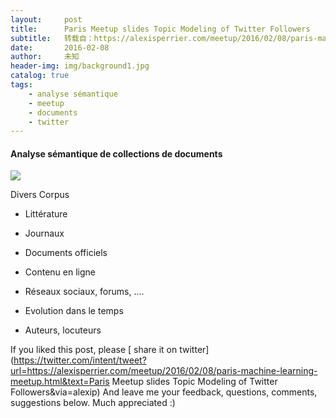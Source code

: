 ```yaml
---
layout:     post
title:      Paris Meetup slides Topic Modeling of Twitter Followers
subtitle:   转载自：https://alexisperrier.com/meetup/2016/02/08/paris-machine-learning-meetup.html
date:       2016-02-08
author:     未知
header-img: img/background1.jpg
catalog: true
tags:
    - analyse sémantique
    - meetup
    - documents
    - twitter
---
```


#### Analyse sémantique de collections de documents
![](https://alexisperrier.com/assets/meetup_paris/Newspapers.png)


Divers Corpus
 
- Littérature

- Journaux

- Documents officiels

- Contenu en ligne

- Réseaux sociaux, forums, ....


- Evolution dans le temps

- Auteurs, locuteurs




> 
If you liked this post, please [ share it on twitter](https://twitter.com/intent/tweet?url=https://alexisperrier.com/meetup/2016/02/08/paris-machine-learning-meetup.html&text=Paris Meetup slides Topic Modeling of Twitter Followers&via=alexip)
And leave me your feedback, questions, comments, suggestions below.
Much appreciated :)


